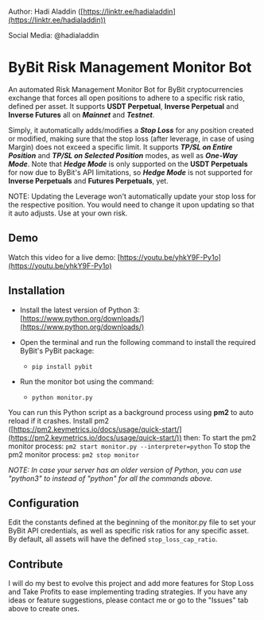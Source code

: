 Author: Hadi Aladdin ([https://linktr.ee/hadialaddin](https://linktr.ee/hadialaddin))

Social Media: @hadialaddin

# ByBit Risk Management Monitor Bot

An automated Risk Management Monitor Bot for ByBit cryptocurrencies exchange that forces all open positions to adhere to a specific risk ratio, defined per asset. It supports **USDT Perpetual**, **Inverse Perpetual** and **Inverse Futures** all on _**Mainnet**_ and _**Testnet**_.

Simply, it automatically adds/modifies a _**Stop Loss**_ for any position created or modified, making sure that the stop loss (after leverage, in case of using Margin) does not exceed a specific limit. It supports _**TP/SL on Entire Position**_ and _**TP/SL on Selected Position**_ modes, as well as _**One-Way Mode**_. Note that _**Hedge Mode**_ is only supported on the **USDT Perpetuals** for now due to ByBit's API limitations, so _**Hedge Mode**_ is not supported for **Inverse Perpetuals** and **Futures Perpetuals**, yet.

NOTE: Updating the Leverage won't automatically update your stop loss for the respective position. You would need to change it upon updating so that it auto adjusts. Use at your own risk.

## Demo

Watch this video for a live demo: [https://youtu.be/yhkY9F-Py1o](https://youtu.be/yhkY9F-Py1o)

## Installation

- Install the latest version of Python 3: [https://www.python.org/downloads/](https://www.python.org/downloads/)
- Open the terminal and run the following command to install the required ByBit's PyBit package:
  * `pip install pybit`

- Run the monitor bot using the command:
  * `python monitor.py`

You can run this Python script as a background process using **pm2** to auto reload if it crashes. Install pm2 ([https://pm2.keymetrics.io/docs/usage/quick-start/](https://pm2.keymetrics.io/docs/usage/quick-start/)) then:
To start the pm2 monitor process: `pm2 start monitor.py --interpreter=python`
To stop the pm2 monitor process: `pm2 stop monitor`


_NOTE: In case your server has an older version of Python, you can use "python3" to instead of "python" for all the commands above._

## Configuration

Edit the constants defined at the beginning of the monitor.py file to set your ByBit API credentials, as well as specific risk ratios for any specific asset. By default, all assets will have the defined `stop_loss_cap_ratio`.

## Contribute

I will do my best to evolve this project and add more features for Stop Loss and Take Profits to ease implementing trading strategies. If you have any ideas or feature suggestions, please contact me or go to the "Issues" tab above to create ones.
